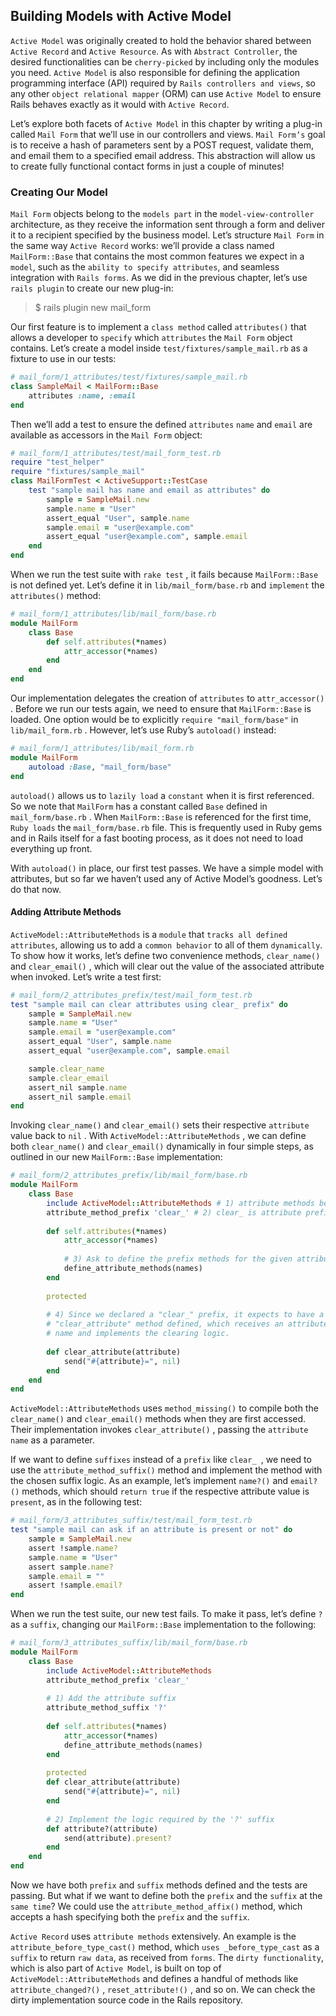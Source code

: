 ## Building Models with Active Model

`Active Model` was originally created to hold the behavior shared between `Active
Record` and `Active Resource`. As with `Abstract Controller`, the desired functionalities 
can be `cherry-picked` by including only the modules you need.
`Active Model` is also responsible for defining the application programming
interface (API) required by `Rails controllers and views`, so any other 
`object relational mapper` (ORM) can use `Active Model` to ensure Rails behaves
exactly as it would with `Active Record`.

Let’s explore both facets of `Active Model` in this chapter by writing a plug-in
called `Mail Form` that we’ll use in our controllers and views. `Mail Form’s` goal
is to receive a hash of parameters sent by a POST request, validate them, and
email them to a specified email address. This abstraction will allow us to
create fully functional contact forms in just a couple of minutes!

### Creating Our Model

`Mail Form` objects belong to the `models part` in the `model-view-controller`
architecture, as they receive the information sent through a form and deliver
it to a recipient specified by the business model. Let’s structure `Mail Form`
in the same way `Active Record` works: we’ll provide a class named `MailForm::Base`
that contains the most common features we expect in a `model`, such as the
`ability to specify attributes`, and seamless integration with `Rails forms`. As we
did in the previous chapter, let’s use `rails plugin` to create our new plug-in:

> $ rails plugin new mail_form

Our first feature is to implement a `class method` called `attributes()` that allows
a developer to `specify` which `attributes` the `Mail Form` object contains. Let’s
create a model inside `test/fixtures/sample_mail.rb` as a fixture to use in our tests:

```ruby
# mail_form/1_attributes/test/fixtures/sample_mail.rb
class SampleMail < MailForm::Base
    attributes :name, :email
end
```

Then we’ll add a test to ensure the defined `attributes` `name` and `email` are
available as accessors in the `Mail Form` object:

```ruby
# mail_form/1_attributes/test/mail_form_test.rb
require "test_helper"
require "fixtures/sample_mail"
class MailFormTest < ActiveSupport::TestCase
    test "sample mail has name and email as attributes" do
        sample = SampleMail.new
        sample.name = "User"
        assert_equal "User", sample.name
        sample.email = "user@example.com"
        assert_equal "user@example.com", sample.email
    end
end
```

When we run the test suite with `rake test` , it fails because `MailForm::Base` is not
defined yet. Let’s define it in `lib/mail_form/base.rb` and `implement` the `attributes()`
method:
```ruby
# mail_form/1_attributes/lib/mail_form/base.rb
module MailForm
    class Base
        def self.attributes(*names)
            attr_accessor(*names)
        end
    end
end
```

Our implementation delegates the creation of `attributes` to `attr_accessor()` . Before
we run our tests again, we need to ensure that `MailForm::Base` is loaded. One
option would be to explicitly `require "mail_form/base"` in `lib/mail_form.rb` . However,
let’s use Ruby’s `autoload()` instead:

```ruby
# mail_form/1_attributes/lib/mail_form.rb
module MailForm
    autoload :Base, "mail_form/base"
end
```

`autoload()` allows us to `lazily load` a `constant` when it is first referenced. So we
note that `MailForm` has a constant called `Base` defined in `mail_form/base.rb` . When
`MailForm::Base` is referenced for the first time, `Ruby loads` the `mail_form/base.rb` file.
This is frequently used in Ruby gems and in Rails itself for a fast booting
process, as it does not need to load everything up front.

With `autoload()` in place, our first test passes. We have a simple model with
attributes, but so far we haven’t used any of Active Model’s goodness. Let’s
do that now.

#### Adding Attribute Methods

`ActiveModel::AttributeMethods` is a `module` that `tracks all defined attributes`, allowing
us to add a `common behavior` to all of them `dynamically`. To show how it
works, let’s define two convenience methods, `clear_name()` and `clear_email()` , which
will clear out the value of the associated attribute when invoked. Let’s write
a test first:

```ruby
# mail_form/2_attributes_prefix/test/mail_form_test.rb
test "sample mail can clear attributes using clear_ prefix" do
    sample = SampleMail.new
    sample.name = "User"
    sample.email = "user@example.com"
    assert_equal "User", sample.name
    assert_equal "user@example.com", sample.email

    sample.clear_name
    sample.clear_email
    assert_nil sample.name
    assert_nil sample.email
end
```

Invoking `clear_name()` and `clear_email()` sets their respective `attribute` value back
to `nil` . With `ActiveModel::AttributeMethods` , we can define both `clear_name()` and
`clear_email()` dynamically in four simple steps, as outlined in our new `MailForm::Base`
implementation:

```ruby
# mail_form/2_attributes_prefix/lib/mail_form/base.rb
module MailForm
    class Base
        include ActiveModel::AttributeMethods # 1) attribute methods behavior
        attribute_method_prefix 'clear_' # 2) clear_ is attribute prefix
        
        def self.attributes(*names)
            attr_accessor(*names)
            
            # 3) Ask to define the prefix methods for the given attribute names
            define_attribute_methods(names)
        end
   
        protected
        
        # 4) Since we declared a "clear_" prefix, it expects to have a
        # "clear_attribute" method defined, which receives an attribute
        # name and implements the clearing logic.
        
        def clear_attribute(attribute)
            send("#{attribute}=", nil)
        end
    end
end
```

`ActiveModel::AttributeMethods` uses `method_missing()` to compile 
both the `clear_name()` and `clear_email()` methods
when they are first accessed. Their implementation invokes `clear_attribute()` ,
passing the `attribute name` as a parameter.


If we want to define `suffixes` instead of a `prefix` like `clear_ `, we need to use the
`attribute_method_suffix()` method and implement the method with the chosen suffix
logic. As an example, let’s implement `name?()` and `email?()` methods, which should
`return true` if the respective attribute value is `present`, as in the following test:

```ruby
# mail_form/3_attributes_suffix/test/mail_form_test.rb
test "sample mail can ask if an attribute is present or not" do
    sample = SampleMail.new
    assert !sample.name?
    sample.name = "User"
    assert sample.name?
    sample.email = ""
    assert !sample.email?
end
```

When we run the test suite, our new test fails. To make it pass, let’s define `?`
as a `suffix`, changing our `MailForm::Base` implementation to the following:

```ruby
# mail_form/3_attributes_suffix/lib/mail_form/base.rb
module MailForm
    class Base
        include ActiveModel::AttributeMethods
        attribute_method_prefix 'clear_'
        
        # 1) Add the attribute suffix
        attribute_method_suffix '?'
        
        def self.attributes(*names)
            attr_accessor(*names)
            define_attribute_methods(names)
        end
        
        protected
        def clear_attribute(attribute)
            send("#{attribute}=", nil)
        end
        
        # 2) Implement the logic required by the '?' suffix
        def attribute?(attribute)
            send(attribute).present?
        end
    end
end
```

Now we have both `prefix` and `suffix` methods defined and the tests are passing.
But what if we want to define both the `prefix` and the `suffix` at the `same time`?
We could use the `attribute_method_affix()` method, which accepts a hash specifying
both the `prefix` and the `suffix`.

`Active Record` uses `attribute methods` extensively. An example is the
`attribute_before_type_cast()` method, which `uses _before_type_cast` as a `suffix` to return
`raw data`, as received from `forms`. The `dirty functionality`, which is also part
of `Active Model`, is built on top of `ActiveModel::AttributeMethods` and defines a
handful of methods like `attribute_changed?()` , `reset_attribute!()` , and so on. We can
check the dirty implementation source code in the Rails repository.
